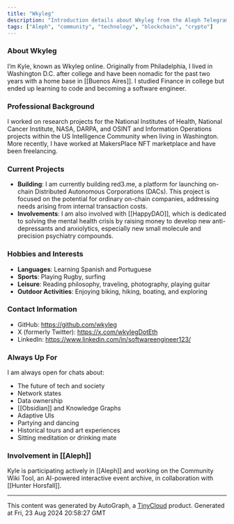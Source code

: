 ```yaml
---
title: "Wkyleg"
description: "Introduction details about Wkyleg from the Aleph Telegram group."
tags: ["Aleph", "community", "technology", "blockchain", "crypto"]
---
```


### About Wkyleg

I’m Kyle, known as Wkyleg online. Originally from Philadelphia, I lived in Washington D.C. after college and have been nomadic for the past two years with a home base in [[Buenos Aires]]. I studied Finance in college but ended up learning to code and becoming a software engineer. 

### Professional Background

I worked on research projects for the National Institutes of Health, National Cancer Institute, NASA, DARPA, and OSINT and Information Operations projects within the US Intelligence Community when living in Washington. More recently, I have worked at MakersPlace NFT marketplace and have been freelancing.

### Current Projects

- **Building**: I am currently building red3.me, a platform for launching on-chain Distributed Autonomous Corporations (DACs). This project is focused on the potential for ordinary on-chain companies, addressing needs arising from internal transaction costs.
- **Involvements**: I am also involved with [[HappyDAO]], which is dedicated to solving the mental health crisis by raising money to develop new anti-depressants and anxiolytics, especially new small molecule and precision psychiatry compounds.

### Hobbies and Interests

- **Languages**: Learning Spanish and Portuguese
- **Sports**: Playing Rugby, surfing
- **Leisure**: Reading philosophy, traveling, photography, playing guitar
- **Outdoor Activities**: Enjoying biking, hiking, boating, and exploring

### Contact Information

- GitHub: https://github.com/wkyleg
- X (formerly Twitter): https://x.com/wkylegDotEth
- LinkedIn: https://www.linkedin.com/in/softwareengineer123/

### Always Up For

I am always open for chats about:
- The future of tech and society
- Network states
- Data ownership
- [[Obsidian]] and Knowledge Graphs
- Adaptive UIs
- Partying and dancing
- Historical tours and art experiences
- Sitting meditation or drinking mate

### Involvement in [[Aleph]]
Kyle is participating actively in [[Aleph]] and working on the Community Wiki Tool, an AI-powered interactive event archive, in collaboration with [[Hunter Horsfall]].

---
This content was generated by AutoGraph, a [TinyCloud](https://tinycloud.xyz/) product.
Generated at Fri, 23 Aug 2024 20:58:27 GMT